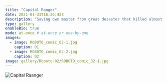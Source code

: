 ```yaml
---
title: "Capital Ranger"
date: 2021-01-31T16:36:43Z
description: "Saving owm master from great desaster that killed almost 40% of humanity on earth"
type: gallery
enableBio: true
mode: at-once # at-once or one-by-one
images:
  - image: ROBOTO_comic_02-1.jpg
    caption: 01
  - image: ROBOTO_comic_02-2.jpg
    caption: 02
image: gallery/Roboto-02/ROBOTO_comic_02-1.jpg
---
```

![Capital Raanger](/gallery/Roboto-02/ROBOTO_comic_02-1.jpg)
